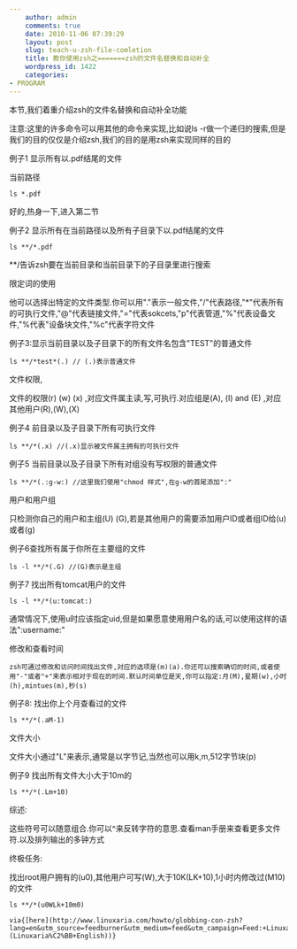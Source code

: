```yaml
---
    author: admin
    comments: true
    date: 2010-11-06 07:39:29
    layout: post
    slug: teach-u-zsh-file-comletion
    title: 教你使用zsh之=======zsh的文件名替换和自动补全
    wordpress_id: 1422
    categories:
- PROGRAM
---
```


本节,我们着重介绍zsh的文件名替换和自动补全功能

注意:这里的许多命令可以用其他的命令来实现,比如说ls -r做一个递归的搜索,但是我们的目的仅仅是介绍zsh,我们的目的是用zsh来实现同样的目的

例子1 显示所有以.pdf结尾的文件

当前路径

    ls *.pdf

好的,热身一下,进入第二节

例子2 显示所有在当前路径以及所有子目录下以.pdf结尾的文件

    ls **/*.pdf

**/告诉zsh要在当前目录和当前目录下的子目录里进行搜索

限定词的使用

他可以选择出特定的文件类型.你可以用"."表示一般文件,"/"代表路径,"*"代表所有的可执行文件,"@"代表链接文件,"="代表sokcets,"p"代表管道,"%"代表设备文件,"%代表"设备块文件,"%c"代表字符文件

例子3:显示当前目录以及子目录下的所有文件名包含"TEST"的普通文件

    ls **/*test*(.) // (.)表示普通文件

文件权限,

文件的权限(r) (w) (x) ,对应文件属主读,写,可执行.对应组是(A), (I) and (E) ,对应其他用户(R),(W),(X) 

例子4 前目录以及子目录下所有可执行文件

    ls **/*(.x) //(.x)显示被文件属主拥有的可执行文件

例子5 当前目录以及子目录下所有对组没有写权限的普通文件

    ls **/*(.:g-w:) //这里我们使用"chmod 样式",在g-w的首尾添加":"

用户和用户组

只检测你自己的用户和主组(U) (G),若是其他用户的需要添加用户ID或者组ID给(u)或者(g)

例子6查找所有属于你所在主要组的文件

    ls -l **/*(.G) //(G)表示是主组

例子7 找出所有tomcat用户的文件

    ls -l **/*(u:tomcat:)

通常情况下,使用u时应该指定uid,但是如果愿意使用用户名的话,可以使用这样的语法":username:"

修改和查看时间

    zsh可通过修改和访问时间找出文件,对应的选项是(m)(a).你还可以搜索确切的时间,或者使用"-"或者"+"来表示相对于现在的时间.默认时间单位是天,你可以指定:月(M),星期(w),小时(h),mintues(m),秒(s)

例子8: 找出你上个月查看过的文件

    ls **/*(.aM-1) 

文件大小

文件大小通过"L"来表示,通常是以字节记,当然也可以用k,m,512字节块(p)

例子9 找出所有文件大小大于10m的

    ls **/*(.Lm+10)

综述:

这些符号可以随意组合.你可以^来反转字符的意思.查看man手册来查看更多文件符.以及排列输出的多钟方式

终极任务:

找出root用户拥有的(u0),其他用户可写(W),大于10K(LK+10),1小时内修改过(M10)的文件

    ls **/*(u0WLk+10m0)

    via{[here](http://www.linuxaria.com/howto/globbing-con-zsh?lang=en&utm_source=feedburner&utm_medium=feed&utm_campaign=Feed:+Linuxaria_En+(Linuxaria%C2%BB+English))}

